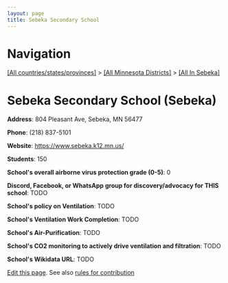 ```yaml
---
layout: page
title: Sebeka Secondary School
---
```

# Navigation

[[All countries/states/provinces]](../../..) > [[All Minnesota Districts]](../..) > [[All In Sebeka]](..)

# Sebeka Secondary School (Sebeka)

**Address**: 804 Pleasant Ave, Sebeka, MN 56477

**Phone**: (218) 837-5101

**Website**: <https://www.sebeka.k12.mn.us/>

**Students**: 150

**School's overall airborne virus protection grade (0-5)**: 0

**Discord, Facebook, or WhatsApp group for discovery/advocacy for THIS school**: TODO

**School's policy on Ventilation**: TODO

**School's Ventilation Work Completion**: TODO

**School's Air-Purification**: TODO

**School's CO2 monitoring to actively drive ventilation and filtration**: TODO

**School's Wikidata URL**: TODO


[Edit this page](https://github.com/ventilate-schools/MN/edit/main/./Sebeka/Sebeka_Secondary_School.md). See also [rules for contribution](../../../contribution-rules/)